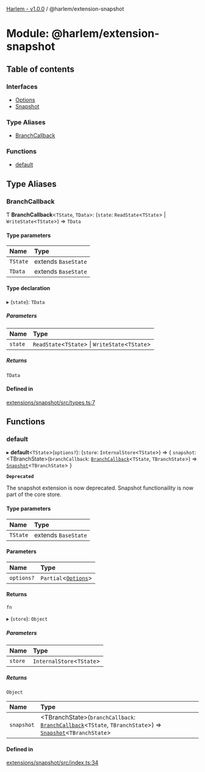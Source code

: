 [Harlem - v1.0.0](../index.md) / @harlem/extension-snapshot

# Module: @harlem/extension-snapshot

## Table of contents

### Interfaces

- [Options](../interfaces/harlem_extension_snapshot.Options.md)
- [Snapshot](../interfaces/harlem_extension_snapshot.Snapshot.md)

### Type Aliases

- [BranchCallback](harlem_extension_snapshot.md#branchcallback)

### Functions

- [default](harlem_extension_snapshot.md#default)

## Type Aliases

### BranchCallback

Ƭ **BranchCallback**<`TState`, `TData`\>: (`state`: `ReadState`<`TState`\> \| `WriteState`<`TState`\>) => `TData`

#### Type parameters

| Name | Type |
| :------ | :------ |
| `TState` | extends `BaseState` |
| `TData` | extends `BaseState` |

#### Type declaration

▸ (`state`): `TData`

##### Parameters

| Name | Type |
| :------ | :------ |
| `state` | `ReadState`<`TState`\> \| `WriteState`<`TState`\> |

##### Returns

`TData`

#### Defined in

[extensions/snapshot/src/types.ts:7](https://github.com/andrewcourtice/harlem/blob/1dcd57c/extensions/snapshot/src/types.ts#L7)

## Functions

### default

▸ **default**<`TState`\>(`options?`): (`store`: `InternalStore`<`TState`\>) => { `snapshot`: <TBranchState\>(`branchCallback`: [`BranchCallback`](harlem_extension_snapshot.md#branchcallback)<`TState`, `TBranchState`\>) => [`Snapshot`](../interfaces/harlem_extension_snapshot.Snapshot.md)<`TBranchState`\>  }

**`Deprecated`**

The snapshot extension is now deprecated. Snapshot functionaility is now part of the core store.

#### Type parameters

| Name | Type |
| :------ | :------ |
| `TState` | extends `BaseState` |

#### Parameters

| Name | Type |
| :------ | :------ |
| `options?` | `Partial`<[`Options`](../interfaces/harlem_extension_snapshot.Options.md)\> |

#### Returns

`fn`

▸ (`store`): `Object`

##### Parameters

| Name | Type |
| :------ | :------ |
| `store` | `InternalStore`<`TState`\> |

##### Returns

`Object`

| Name | Type |
| :------ | :------ |
| `snapshot` | <TBranchState\>(`branchCallback`: [`BranchCallback`](harlem_extension_snapshot.md#branchcallback)<`TState`, `TBranchState`\>) => [`Snapshot`](../interfaces/harlem_extension_snapshot.Snapshot.md)<`TBranchState`\> |

#### Defined in

[extensions/snapshot/src/index.ts:34](https://github.com/andrewcourtice/harlem/blob/1dcd57c/extensions/snapshot/src/index.ts#L34)

